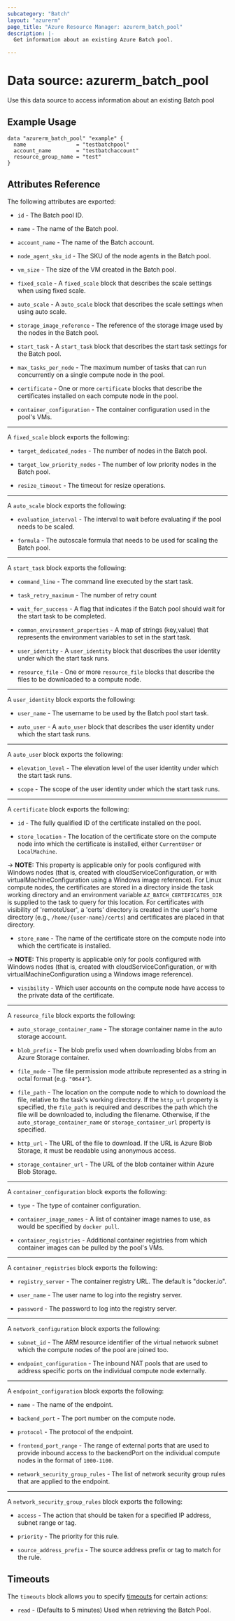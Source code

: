 ```yaml
---
subcategory: "Batch"
layout: "azurerm"
page_title: "Azure Resource Manager: azurerm_batch_pool"
description: |-
  Get information about an existing Azure Batch pool.

---
```


# Data source: azurerm_batch_pool

Use this data source to access information about an existing Batch pool

## Example Usage

```hcl
data "azurerm_batch_pool" "example" {
  name                = "testbatchpool"
  account_name        = "testbatchaccount"
  resource_group_name = "test"
}
```

## Attributes Reference

The following attributes are exported:

* `id` - The Batch pool ID.

* `name` - The name of the Batch pool.

* `account_name` - The name of the Batch account.

* `node_agent_sku_id` - The SKU of the node agents in the Batch pool.

* `vm_size` - The size of the VM created in the Batch pool.

* `fixed_scale` - A `fixed_scale` block that describes the scale settings when using fixed scale.

* `auto_scale` - A `auto_scale` block that describes the scale settings when using auto scale.

* `storage_image_reference` - The reference of the storage image used by the nodes in the Batch pool.

* `start_task` - A `start_task` block that describes the start task settings for the Batch pool.

* `max_tasks_per_node` - The maximum number of tasks that can run concurrently on a single compute node in the pool.

* `certificate` - One or more `certificate` blocks that describe the certificates installed on each compute node in the pool.

* `container_configuration` - The container configuration used in the pool's VMs.

---

A `fixed_scale` block exports the following:

* `target_dedicated_nodes` - The number of nodes in the Batch pool.

* `target_low_priority_nodes` - The number of low priority nodes in the Batch pool.

* `resize_timeout` - The timeout for resize operations.

---

A `auto_scale` block exports the following:

* `evaluation_interval` - The interval to wait before evaluating if the pool needs to be scaled.

* `formula` - The autoscale formula that needs to be used for scaling the Batch pool.

---

A `start_task` block exports the following:

* `command_line` - The command line executed by the start task.

* `task_retry_maximum` - The number of retry count

* `wait_for_success` - A flag that indicates if the Batch pool should wait for the start task to be completed.

* `common_environment_properties` - A map of strings (key,value) that represents the environment variables to set in the start task.

* `user_identity` - A `user_identity` block that describes the user identity under which the start task runs.

* `resource_file` - One or more `resource_file` blocks that describe the files to be downloaded to a compute node.

---

A `user_identity` block exports the following:

* `user_name` - The username to be used by the Batch pool start task.

* `auto_user` - A `auto_user` block that describes the user identity under which the start task runs.

---

A `auto_user` block exports the following:

* `elevation_level` - The elevation level of the user identity under which the start task runs.

* `scope` - The scope of the user identity under which the start task runs.

---

A `certificate` block exports the following:

* `id` - The fully qualified ID of the certificate installed on the pool.

* `store_location` - The location of the certificate store on the compute node into which the certificate is installed, either `CurrentUser` or `LocalMachine`.

-> **NOTE:** This property is applicable only for pools configured with Windows nodes (that is, created with cloudServiceConfiguration, or with virtualMachineConfiguration using a Windows image reference). For Linux compute nodes, the certificates are stored in a directory inside the task working directory and an environment variable `AZ_BATCH_CERTIFICATES_DIR` is supplied to the task to query for this location. For certificates with visibility of 'remoteUser', a 'certs' directory is created in the user's home directory (e.g., `/home/{user-name}/certs`) and certificates are placed in that directory.

* `store_name` - The name of the certificate store on the compute node into which the certificate is installed.

-> **NOTE:** This property is applicable only for pools configured with Windows nodes (that is, created with cloudServiceConfiguration, or with virtualMachineConfiguration using a Windows image reference).

* `visibility` - Which user accounts on the compute node have access to the private data of the certificate.

---

A `resource_file` block exports the following:

* `auto_storage_container_name` - The storage container name in the auto storage account.

* `blob_prefix` - The blob prefix used when downloading blobs from an Azure Storage container.

* `file_mode` - The file permission mode attribute represented as a string in octal format (e.g. `"0644"`).

* `file_path` - The location on the compute node to which to download the file, relative to the task's working directory. If the `http_url` property is specified, the `file_path` is required and describes the path which the file will be downloaded to, including the filename. Otherwise, if the `auto_storage_container_name` or `storage_container_url` property is specified.

* `http_url` - The URL of the file to download. If the URL is Azure Blob Storage, it must be readable using anonymous access.

* `storage_container_url` - The URL of the blob container within Azure Blob Storage.

---

A `container_configuration` block exports the following:

* `type` - The type of container configuration.

* `container_image_names` - A list of container image names to use, as would be specified by `docker pull`.

* `container_registries` - Additional container registries from which container images can be pulled by the pool's VMs.

---

A `container_registries` block exports the following:

* `registry_server` - The container registry URL. The default is "docker.io".

* `user_name` - The user name to log into the registry server.

* `password` - The password to log into the registry server.

---

A `network_configuration` block exports the following:

* `subnet_id` - The ARM resource identifier of the virtual network subnet which the compute nodes of the pool are joined too.

* `endpoint_configuration` - The inbound NAT pools that are used to address specific ports on the individual compute node externally.

---

A `endpoint_configuration` block exports the following:

* `name` - The name of the endpoint.

* `backend_port` - The port number on the compute node.

* `protocol` - The protocol of the endpoint.

* `frontend_port_range` - The range of external ports that are used to provide inbound access to the backendPort on the individual compute nodes in the format of `1000-1100`.

* `network_security_group_rules` - The list of network security group rules that are applied to the endpoint.

---

A `network_security_group_rules` block exports the following:

* `access` - The action that should be taken for a specified IP address, subnet range or tag.

* `priority` - The priority for this rule.

* `source_address_prefix` - The source address prefix or tag to match for the rule.

## Timeouts

The `timeouts` block allows you to specify [timeouts](https://www.terraform.io/language/resources/syntax#operation-timeouts) for certain actions:

* `read` - (Defaults to 5 minutes) Used when retrieving the Batch Pool.
